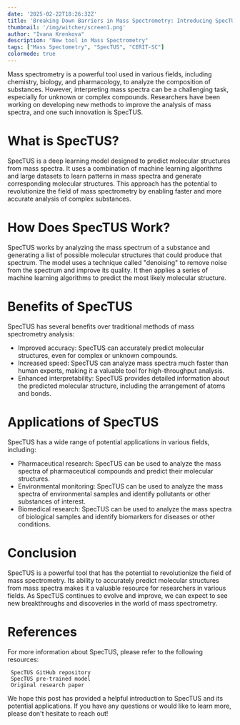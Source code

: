 ```yaml
---
date: '2025-02-22T18:26:32Z'
title: 'Breaking Down Barriers in Mass Spectrometry: Introducing SpecTUS'
thumbnail: '/img/witcher/screen1.png'
author: "Ivana Krenkova"
description: "New tool in Mass Spectrometry"
tags: ["Mass Spectometry", "SpecTUS", "CERIT-SC"]
colormode: true
---
```


Mass spectrometry is a powerful tool used in various fields, including chemistry, biology, and pharmacology, to analyze the composition of substances. However, interpreting mass spectra can be a challenging task, especially for unknown or complex compounds. Researchers have been working on developing new methods to improve the analysis of mass spectra, and one such innovation is SpecTUS. 

# What is SpecTUS? 

SpecTUS is a deep learning model designed to predict molecular structures from mass spectra. It uses a combination of machine learning algorithms and large datasets to learn patterns in mass spectra and generate corresponding molecular structures. This approach has the potential to revolutionize the field of mass spectrometry by enabling faster and more accurate analysis of complex substances. 

# How Does SpecTUS Work? 

SpecTUS works by analyzing the mass spectrum of a substance and generating a list of possible molecular structures that could produce that spectrum. The model uses a technique called "denoising" to remove noise from the spectrum and improve its quality. It then applies a series of machine learning algorithms to predict the most likely molecular structure. 

# Benefits of SpecTUS 

SpecTUS has several benefits over traditional methods of mass spectrometry analysis: 

* Improved accuracy: SpecTUS can accurately predict molecular structures, even for complex or unknown compounds.
* Increased speed: SpecTUS can analyze mass spectra much faster than human experts, making it a valuable tool for high-throughput analysis.
* Enhanced interpretability: SpecTUS provides detailed information about the predicted molecular structure, including the arrangement of atoms and bonds.
     

# Applications of SpecTUS 

SpecTUS has a wide range of potential applications in various fields, including: 

* Pharmaceutical research: SpecTUS can be used to analyze the mass spectra of pharmaceutical compounds and predict their molecular structures.
* Environmental monitoring: SpecTUS can be used to analyze the mass spectra of environmental samples and identify pollutants or other substances of interest.
* Biomedical research: SpecTUS can be used to analyze the mass spectra of biological samples and identify biomarkers for diseases or other conditions.
     

# Conclusion 

SpecTUS is a powerful tool that has the potential to revolutionize the field of mass spectrometry. Its ability to accurately predict molecular structures from mass spectra makes it a valuable resource for researchers in various fields. As SpecTUS continues to evolve and improve, we can expect to see new breakthroughs and discoveries in the world of mass spectrometry. 
 
# References 

For more information about SpecTUS, please refer to the following resources: 

     SpecTUS GitHub repository 
     SpecTUS pre-trained model 
     Original research paper 
     

We hope this post has provided a helpful introduction to SpecTUS and its potential applications. If you have any questions or would like to learn more, please don't hesitate to reach out! 
 
 
   
  


